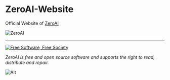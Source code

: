 # ZeroAI-Website
Official Website of
[ZeroAI](https://zeroaifoundation.github.io/ZeroAI-Website/index.html)


![ZeroAI]([https://drive.google.com/file/d/1uTExFfvDjW9eP-K8UscP29gCWOHmUfYK/view?usp=share_link](https://drive.google.com/file/d/1uTExFfvDjW9eP-K8UscP29gCWOHmUfYK/view?usp=share_link))




-----------------------------------------------------------------------------------

<a href="http://u.fsf.org/16e"><img src="https://static.fsf.org/nosvn/images/badges/fsfs_icons_red-bg.png" alt="Free Software, Free Society"></a>   

*ZeroAI is free and open source software and supports the right to read, distribute and repair.*


![Alt](https://repobeats.axiom.co/api/embed/d2897eb81239aab92e1394b6d833b19c8dbac24c.svg "Repobeats analytics image")
